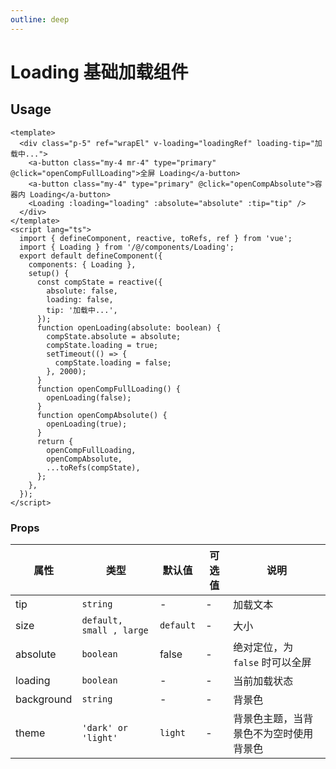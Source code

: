 ```yaml
---
outline: deep
---
```


# Loading 基础加载组件

## Usage

```vue
<template>
  <div class="p-5" ref="wrapEl" v-loading="loadingRef" loading-tip="加载中...">
    <a-button class="my-4 mr-4" type="primary" @click="openCompFullLoading">全屏 Loading</a-button>
    <a-button class="my-4" type="primary" @click="openCompAbsolute">容器内 Loading</a-button>
    <Loading :loading="loading" :absolute="absolute" :tip="tip" />
  </div>
</template>
<script lang="ts">
  import { defineComponent, reactive, toRefs, ref } from 'vue';
  import { Loading } from '/@/components/Loading';
  export default defineComponent({
    components: { Loading },
    setup() {
      const compState = reactive({
        absolute: false,
        loading: false,
        tip: '加载中...',
      });
      function openLoading(absolute: boolean) {
        compState.absolute = absolute;
        compState.loading = true;
        setTimeout(() => {
          compState.loading = false;
        }, 2000);
      }
      function openCompFullLoading() {
        openLoading(false);
      }
      function openCompAbsolute() {
        openLoading(true);
      }
      return {
        openCompFullLoading,
        openCompAbsolute,
        ...toRefs(compState),
      };
    },
  });
</script>
```

### Props

| 属性         | 类型                       | 默认值       | 可选值 | 说明                   |
|------------|--------------------------|-----------|-----|----------------------|
| tip        | `string`                 | -         | -   | 加载文本                 |
| size       | `default, small , large` | `default` | -   | 大小                   |
| absolute   | `boolean`                | false     | -   | 绝对定位，为 `false` 时可以全屏 |
| loading    | `boolean`                | -         | -   | 当前加载状态               |
| background | `string`                 | -         | -   | 背景色                  |
| theme      | `'dark' or 'light'`      | `light`   | -   | 背景色主题，当背景色不为空时使用背景色  |

